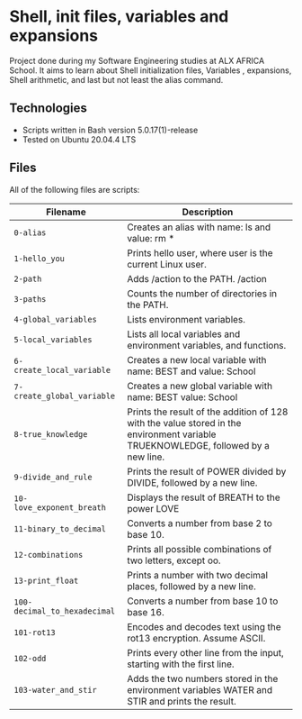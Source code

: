 # Shell, init files, variables and expansions

Project done during  my Software Engineering studies at ALX AFRICA School. It aims to learn about Shell initialization files, Variables
, expansions, Shell arithmetic, and last but not least the alias command.

## Technologies
* Scripts written in Bash  version 5.0.17(1)-release
* Tested on Ubuntu 20.04.4 LTS

## Files
All of the following files are scripts:

| Filename | Description |
| -------- | ----------- |
| `0-alias` | Creates an alias with name: ls and value: rm * |
| `1-hello_you` | Prints hello user, where user is the current Linux user. |
| `2-path` | Adds /action to the PATH. /action |
| `3-paths` | Counts the number of directories in the PATH. |
| `4-global_variables` | Lists environment variables. |
| `5-local_variables` | Lists all local variables and environment variables, and functions. |
| `6-create_local_variable` | Creates a new local variable with name: BEST and value: School |
| `7-create_global_variable` | Creates a new global variable with name: BEST value: School |
| `8-true_knowledge` | Prints the result of the addition of 128 with the value stored in the environment variable TRUEKNOWLEDGE, followed by a new line. |
| `9-divide_and_rule` | Prints the result of POWER divided by DIVIDE, followed by a new line. |
| `10-love_exponent_breath` | Displays the result of BREATH to the power LOVE |
| `11-binary_to_decimal` | Converts a number from base 2 to base 10. |
| `12-combinations` | Prints all possible combinations of two letters, except oo. |
| `13-print_float` | Prints a number with two decimal places, followed by a new line. |
| `100-decimal_to_hexadecimal` | Converts a number from base 10 to base 16. |
| `101-rot13` | Encodes and decodes text using the rot13 encryption. Assume ASCII. |
| `102-odd` | Prints every other line from the input, starting with the first line. |
| `103-water_and_stir` | Adds the two numbers stored in the environment variables WATER and STIR and prints the result.|

